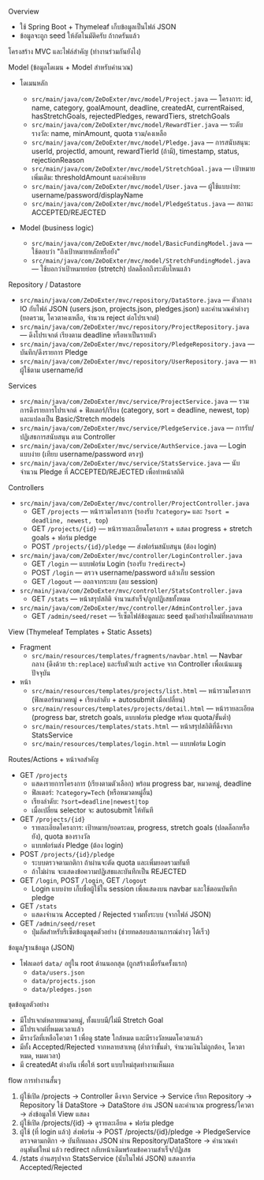 Overview
- ใช้ Spring Boot + Thymeleaf เก็บข้อมูลเป็นไฟล์ JSON
- ข้อมูลจะถูก seed ให้อัตโนมัติครับ ถ้ากดรันแล้ว

โครงสร้าง MVC และไฟล์สำคัญ (ทำงานร่วมกันยังไง)

Model (ข้อมูลโดเมน + Model สำหรับคำนวณ)

- โดเมนหลัก
  - `src/main/java/com/ZeDoExter/mvc/model/Project.java` — โครงการ: id, name, category, goalAmount, deadline, createdAt, currentRaised, hasStretchGoals, rejectedPledges, rewardTiers, stretchGoals
  - `src/main/java/com/ZeDoExter/mvc/model/RewardTier.java` — ระดับรางวัล: name, minAmount, quota รวม/คงเหลือ
  - `src/main/java/com/ZeDoExter/mvc/model/Pledge.java` — การสนับสนุน: userId, projectId, amount, rewardTierId (ถ้ามี), timestamp, status, rejectionReason
  - `src/main/java/com/ZeDoExter/mvc/model/StretchGoal.java` — เป้าหมายเพิ่มเติม: thresholdAmount และคำอธิบาย
  - `src/main/java/com/ZeDoExter/mvc/model/User.java` — ผู้ใช้แบบง่าย: username/password/displayName
  - `src/main/java/com/ZeDoExter/mvc/model/PledgeStatus.java` — สถานะ ACCEPTED/REJECTED

- Model (business logic)
  - `src/main/java/com/ZeDoExter/mvc/model/BasicFundingModel.java` — ใช้ตอบว่า "ถึงเป้าหมายหลักหรือยัง"
  - `src/main/java/com/ZeDoExter/mvc/model/StretchFundingModel.java` — ใช้บอกว่าเป้าหมายย่อย (stretch) ปลดล็อกถึงระดับไหนแล้ว

Repository / Datastore
- `src/main/java/com/ZeDoExter/mvc/repository/DataStore.java` — ตัวกลาง IO กับไฟล์ JSON (users.json, projects.json, pledges.json) และคำนวณค่าต่างๆ (ยอดรวม, โควตาคงเหลือ, จำนวน reject ต่อโปรเจกต์)
- `src/main/java/com/ZeDoExter/mvc/repository/ProjectRepository.java` — ดึงโปรเจกต์ เรียงตาม deadline หรือหาเป็นรายตัว
- `src/main/java/com/ZeDoExter/mvc/repository/PledgeRepository.java` — บันทึก/ดึงรายการ Pledge
- `src/main/java/com/ZeDoExter/mvc/repository/UserRepository.java` — หาผู้ใช้ตาม username/id

Services
- `src/main/java/com/ZeDoExter/mvc/service/ProjectService.java` — รวมการดึงรายการโปรเจกต์ + ฟิลเตอร์/เรียง (category, sort = deadline, newest, top) และแปลงเป็น Basic/Stretch models
- `src/main/java/com/ZeDoExter/mvc/service/PledgeService.java` — การรับ/ปฏิเสธการสนับสนุน ตาม Controller
- `src/main/java/com/ZeDoExter/mvc/service/AuthService.java` — Login แบบง่าย (เทียบ username/password ตรงๆ)
- `src/main/java/com/ZeDoExter/mvc/service/StatsService.java` — นับจำนวน Pledge ที่ ACCEPTED/REJECTED เพื่อทำหน้าสถิติ

Controllers
- `src/main/java/com/ZeDoExter/mvc/controller/ProjectController.java`
  - GET `/projects` — หน้ารวมโครงการ (รองรับ `?category=` และ `?sort = deadline, newest, top`)
  - GET `/projects/{id}` — หน้ารายละเอียดโครงการ + แสดง progress + stretch goals + ฟอร์ม pledge
  - POST `/projects/{id}/pledge` — ส่งฟอร์มสนับสนุน (ต้อง login)
- `src/main/java/com/ZeDoExter/mvc/controller/LoginController.java`
  - GET `/login` — แบบฟอร์ม Login (รองรับ `?redirect=`)
  - POST `/login` — ตรวจ username/password แล้วเก็บ session
  - GET `/logout` — ออกจากระบบ (ลบ session)
- `src/main/java/com/ZeDoExter/mvc/controller/StatsController.java`
  - GET `/stats` — หน้าสรุปสถิติ จำนวนสำเร็จ/ถูกปฏิเสธทั้งหมด
- `src/main/java/com/ZeDoExter/mvc/controller/AdminController.java`
  - GET `/admin/seed/reset` — รีเซ็ตไฟล์ข้อมูลและ seed ชุดตัวอย่างใหม่ที่หลากหลาย

View (Thymeleaf Templates + Static Assets)
- Fragment
  - `src/main/resources/templates/fragments/navbar.html` — Navbar กลาง (ดึงด้วย `th:replace`) และรับตัวแปร `active` จาก Controller เพื่อเน้นเมนูปัจจุบัน
- หน้า
  - `src/main/resources/templates/projects/list.html` — หน้ารวมโครงการ (ฟิลเตอร์หมวดหมู่ + เรียงลำดับ + autosubmit เมื่อเปลี่ยน)
  - `src/main/resources/templates/projects/detail.html` — หน้ารายละเอียด (progress bar, stretch goals, แบบฟอร์ม pledge พร้อม quota/ขั้นต่ำ)
  - `src/main/resources/templates/stats.html` — หน้าสรุปสถิติที่ดึงจาก StatsService
  - `src/main/resources/templates/login.html` — แบบฟอร์ม Login

Routes/Actions + หน้าจอสำคัญ
- GET `/projects`
  - แสดงรายการโครงการ (เรียงตามตัวเลือก) พร้อม progress bar, หมวดหมู่, deadline
  - ฟิลเตอร์: `?category=Tech` (หรือหมวดหมู่อื่น)
  - เรียงลำดับ: `?sort=deadline|newest|top`
  - เมื่อเปลี่ยน selector จะ autosubmit ให้ทันที
- GET `/projects/{id}`
  - รายละเอียดโครงการ: เป้าหมาย/ยอดระดม, progress, stretch goals (ปลดล็อกหรือยัง), quota ของรางวัล
  - แบบฟอร์มส่ง Pledge (ต้อง login)
- POST `/projects/{id}/pledge`
  - ระบบตรวจตามกติกา ถ้าผ่านจะตัด quota และเพิ่มยอดรวมทันที
  - ถ้าไม่ผ่าน จะแสดงข้อความปฏิเสธและบันทึกเป็น REJECTED
- GET `/login`, POST `/login`, GET `/logout`
  - Login แบบง่าย เก็บชื่อผู้ใช้ใน session เพื่อแสดงบน navbar และใช้ตอนบันทึก pledge
- GET `/stats`
  - แสดงจำนวน Accepted / Rejected รวมทั้งระบบ (จากไฟล์ JSON)
- GET `/admin/seed/reset`
  - ปุ่มลัดสำหรับรีเซ็ตข้อมูลชุดตัวอย่าง (ช่วยทดสอบสถานการณ์ต่างๆ ได้เร็ว)

ข้อมูล/ฐานข้อมูล (JSON)
- โฟลเดอร์ `data/` อยู่ใน root ด้านนอกสุด (ถูกสร้างเมื่อรันครั้งแรก)
  - `data/users.json`
  - `data/projects.json`
  - `data/pledges.json`

ชุดข้อมูลตัวอย่าง
- มีโปรเจกต์หลายหมวดหมู่, ทั้งแบบมี/ไม่มี Stretch Goal
- มีโปรเจกต์ที่หมดเวลาแล้ว
- มีรางวัลที่เหลือโควตา 1 เพื่อดู state ใกล้หมด และมีรางวัลหมดโควตาแล้ว
- มีทั้ง Accepted/Rejected จากหลายสาเหตุ (ต่ำกว่าขั้นต่ำ, จำนวนเงินไม่ถูกต้อง, โควตาหมด, หมดเวลา)
- มี createdAt ต่างกัน เพื่อให้ sort แบบใหม่สุดทำงานเห็นผล

flow การทำงานสั้นๆ
1) ผู้ใช้เปิด /projects → Controller ดึงจาก Service → Service เรียก Repository → Repository ใช้ DataStore → DataStore อ่าน JSON และคำนวณ progress/โควตา → ส่งข้อมูลให้ View แสดง
2) ผู้ใช้เปิด /projects/{id} → ดูรายละเอียด + ฟอร์ม pledge
3) ผู้ใช้ (ที่ login แล้ว) ส่งฟอร์ม → POST /projects/{id}/pledge → PledgeService ตรวจตามกติกา → บันทึกผลลง JSON ผ่าน Repository/DataStore → คำนวณค่าอนุพันธ์ใหม่ แล้ว redirect กลับหน้าเดิมพร้อมข้อความสำเร็จ/ปฏิเสธ
4) /stats อ่านสรุปจาก StatsService (นับในไฟล์ JSON) แสดงการ์ด Accepted/Rejected
